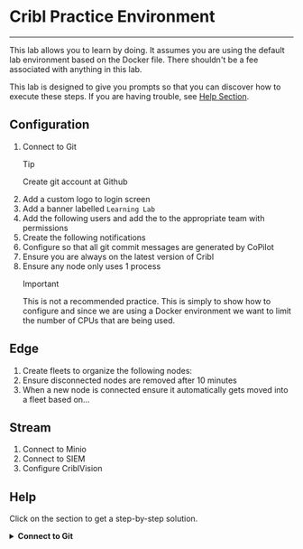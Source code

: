# Cribl Practice Environment
---
This lab allows you to learn by doing. It assumes you are using the default lab environment based on the Docker file.  There shouldn't be a fee associated with anything in this lab. 

This lab is designed to give you prompts so that you can discover how to execute these steps. If you are having trouble, see [Help Section](#help).

<!-- ## Architecture
 ```mermaid
 flowchart TD;
     Leader-- B[Worker Group];
     Leader-- C[Edge Fleet];
    
     subgraph B[Worker Group]
       direction LR
     b1[Worker 1]
     b2[Worker 2]
     end
     subgraph C[Edge Fleet]
       direction LR
       c1[Node 1] 
       c2[Node 2]
     end
```-->

## Configuration
1. Connect to Git
   >[!TIP]
   > Create git account at Github
2. Add a custom logo to login screen
3. Add a banner labelled `Learning Lab`
4. Add the following users and add the to the appropriate team with permissions
5. Create the following notifications
6. Configure so that all git commit messages are generated by CoPilot
7. Ensure you are always on the latest version of Cribl
8. Ensure any node only uses 1 process
   > [!IMPORTANT]
   > This is not a recommended practice. This is simply to show how to configure and since we are using a Docker environment we want to limit the number of CPUs that are being used.
   
## Edge
1. Create fleets to organize the following nodes:
2. Ensure disconnected nodes are removed after 10 minutes
3. When a new node is connected ensure it automatically gets moved into a fleet based on...

## Stream
1. Connect to Minio
2. Connect to SIEM
3. Configure CriblVision

## Help
Click on the section to get a step-by-step solution.

<details>
<summary><b>Connect to Git</b></summary>

   ### Connect to Git
   1. Create a 

</details>